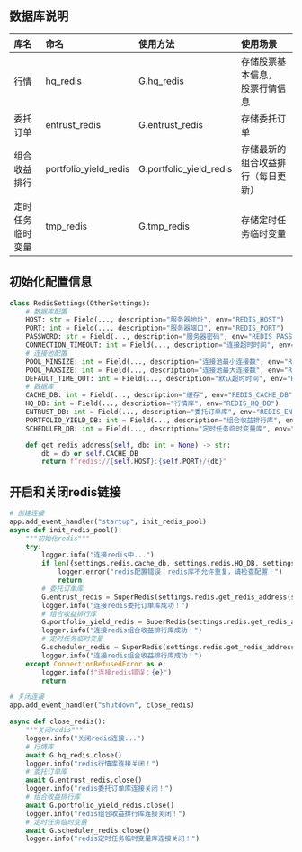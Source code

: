 ## 数据库说明

| **库名**         | **命名**              | **使用方法**            | **使用场景**                       |
| :--------------- | :-------------------- | :---------------------- | :--------------------------------- |
| 行情             | hq_redis              | G.hq_redis              | 存储股票基本信息，<br>股票行情信息 |
| 委托订单         | entrust_redis         | G.entrust_redis         | 存储委托订单                       |
| 组合收益排行     | portfolio_yield_redis | G.portfolio_yield_redis | 存储最新的组合收益排行（每日更新） |
| 定时任务临时变量 | tmp_redis             | G.tmp_redis             | 存储定时任务临时变量               |

## 初始化配置信息

```python
class RedisSettings(OtherSettings):
    # 数据库配置
    HOST: str = Field(..., description="服务器地址", env="REDIS_HOST")
    PORT: int = Field(..., description="服务器端口", env="REDIS_PORT")
    PASSWORD: str = Field(..., description="服务器密码", env="REDIS_PASSWORD")
    CONNECTION_TIMEOUT: int = Field(..., description="连接超时时间", env="REDIS_CONNECTION_TIMEOUT")
    # 连接池配置
    POOL_MINSIZE: int = Field(..., description="连接池最小连接数", env="REDIS_POOL_MINSIZE")
    POOL_MAXSIZE: int = Field(..., description="连接池最大连接数", env="REDIS_POOL_MAXSIZE")
    DEFAULT_TIME_OUT: int = Field(..., description="默认超时时间", env="REDIS_DEFAULT_TIME_OUT")
    # 数据库
    CACHE_DB: int = Field(..., description="缓存", env="REDIS_CACHE_DB")
    HQ_DB: int = Field(..., description="行情库", env="REDIS_HQ_DB")
    ENTRUST_DB: int = Field(..., description="委托订单库", env="REDIS_ENTRUST_DB")
    PORTFOLIO_YIELD_DB: int = Field(..., description="组合收益排行库", env="REDIS_PORTFOLIO_YIELD_DB")
    SCHEDULER_DB: int = Field(..., description="定时任务临时变量库", env="REDIS_SCHEDULER_DB")

    def get_redis_address(self, db: int = None) -> str:
        db = db or self.CACHE_DB
        return f"redis://{self.HOST}:{self.PORT}/{db}"
```



## 开启和关闭redis链接

```python
# 创建连接
app.add_event_handler("startup", init_redis_pool)
async def init_redis_pool():
    """初始化redis"""
    try:
        logger.info("连接redis中...")
        if len({settings.redis.cache_db, settings.redis.HQ_DB, settings.redis.ENTRUST_DB, settings.redis.portfolio_yield_db}) !=4 :
            logger.error("redis配置错误：redis库不允许重复，请检查配置！")
            return
        # 委托订单库
        G.entrust_redis = SuperRedis(settings.redis.get_redis_address(settings.redis.ENTRUST_DB))
        logger.info("连接redis委托订单库成功！")
        # 组合收益排行库
        G.portfolio_yield_redis = SuperRedis(settings.redis.get_redis_address(settings.redis.PORTFOLIO_YIELD_DB))
        logger.info("连接redis组合收益排行库成功！")
        # 定时任务临时变量
        G.scheduler_redis = SuperRedis(settings.redis.get_redis_address(settings.redis.SCHEDULER_DB))
        logger.info("连接redis组合收益排行库成功！")
    except ConnectionRefusedError as e:
        logger.info(f"连接redis错误：{e}")
        return

# 关闭连接
app.add_event_handler("shutdown", close_redis)

async def close_redis():
    """关闭redis"""
    logger.info("关闭redis连接...")
    # 行情库
    await G.hq_redis.close()
    logger.info("redis行情库连接关闭！")
    # 委托订单库
    await G.entrust_redis.close()
    logger.info("redis委托订单库连接关闭！")
    # 组合收益排行库
    await G.portfolio_yield_redis.close()
    logger.info("redis组合收益排行库连接关闭！")
    # 定时任务临时变量
    await G.scheduler_redis.close()
    logger.info("redis定时任务临时变量库连接关闭！")

```
